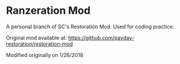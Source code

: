 # Ranzeration Mod

A personal branch of SC's Restoration Mod. Used for coding practice.

Original mod available at: https://github.com/payday-restoration/restoration-mod

Modified originally on 1/26/2018
